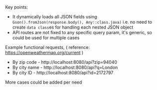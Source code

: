 Key points:

- It dynamically loads all JSON fields using `Gson().fromJson(response.body(), Any::class.java)` i.e. no need to
  create `data class`es for handling each nested JSON object
- API routes are not fixed to any specific query param, it's generic, so could be used for multiple cases

Example functional requests, ( reference: https://openweathermap.org/current )

- By zip code - http://localhost:8080/api?zip=94040
- By city name - http://localhost:8080/api?q=London
- By city ID - http://localhost:8080/api?id=2172797

More cases could be added per need


